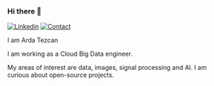 ### Hi there 👋

[![Linkedin](https://img.shields.io/badge/linkedin-%230077B5.svg?&style=for-the-badge&logo=linkedin&logoColor=white)](mailto:ardtez@gmail.com)
[![Contact](https://img.shields.io/badge/CONTACT-GMAIL-blue?style=for-the-badge&logo=gmail&logoColor=white)](mailto:bariscankurtkaya@gmail.com)


I am Arda Tezcan 

I am working as a Cloud Big Data engineer.

My areas of interest are data, images, signal processing and AI. I am curious about open-source projects.


<!--
**ardatezcan1/ardatezcan1** is a ✨ _special_ ✨ repository because its `README.md` (this file) appears on your GitHub profile.

Here are some ideas to get you started:

- 🔭 I’m currently working on ...
- 🌱 I’m currently learning ...
- 👯 I’m looking to collaborate on ...
- 🤔 I’m looking for help with ...
- 💬 Ask me about ...
- 📫 How to reach me: ...
- 😄 Pronouns: ...
- ⚡ Fun fact: ...

![Top Languages Card](https://github-readme-stats.vercel.app/api/top-langs/?username=ardatezcan1)
[Github stats](https://github-readme-stats.vercel.app/api?username=ardatezcan1&theme=highcontrast&show_icons=true&count_private=true)

<a href="https://github.com/ardatezcan1">
 <img alt="Arda Tezcan's Github Stats" src="https://github-readme-stats.vercel.app/api/?username=ardatezcan1&show_icons=true&count_private=true&theme=react&hide_border=true&bg_color=1F222E&title_color=F85D7F&icon_color=F8D866" height="192px" width="840px"/>
</a>

-->
